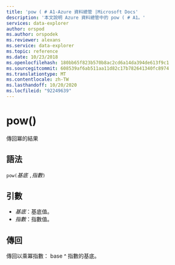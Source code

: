 ```yaml
---
title: 'pow ( # A1-Azure 資料總管 |Microsoft Docs'
description: '本文說明 Azure 資料總管中的 pow ( # A1。'
services: data-explorer
author: orspod
ms.author: orspodek
ms.reviewer: alexans
ms.service: data-explorer
ms.topic: reference
ms.date: 10/23/2018
ms.openlocfilehash: 180bb65f823b570b8ac2cd6a14da394de613f9c1
ms.sourcegitcommit: 608539af6ab511aa11d82c17b782641340fc8974
ms.translationtype: MT
ms.contentlocale: zh-TW
ms.lasthandoff: 10/20/2020
ms.locfileid: "92249639"
---
```

# <a name="pow"></a>pow()

傳回冪的結果

## <a name="syntax"></a>語法

`pow(`*基底* `,`*指數*`)`

## <a name="arguments"></a>引數

* *基底*：基底值。
* *指數*：指數值。

## <a name="returns"></a>傳回

傳回以乘冪指數： base ^ 指數的基底。